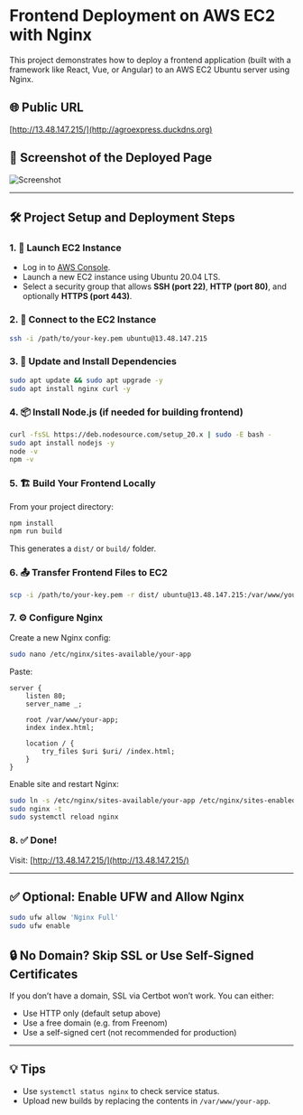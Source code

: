 
# Frontend Deployment on AWS EC2 with Nginx

This project demonstrates how to deploy a frontend application (built with a framework like React, Vue, or Angular) to an AWS EC2 Ubuntu server using Nginx.

## 🌐 Public URL

[http://13.48.147.215/](http://agroexpress.duckdns.org)

## 📸 Screenshot of the Deployed Page

![Screenshot](./public/agroexpress.png)

---

## 🛠️ Project Setup and Deployment Steps

### 1. 🚀 Launch EC2 Instance
- Log in to [AWS Console](https://aws.amazon.com/).
- Launch a new EC2 instance using Ubuntu 20.04 LTS.
- Select a security group that allows **SSH (port 22)**, **HTTP (port 80)**, and optionally **HTTPS (port 443)**.

### 2. 🔑 Connect to the EC2 Instance
```bash
ssh -i /path/to/your-key.pem ubuntu@13.48.147.215
```

### 3. 🧰 Update and Install Dependencies
```bash
sudo apt update && sudo apt upgrade -y
sudo apt install nginx curl -y
```

### 4. 📦 Install Node.js (if needed for building frontend)
```bash
curl -fsSL https://deb.nodesource.com/setup_20.x | sudo -E bash -
sudo apt install nodejs -y
node -v
npm -v
```

### 5. 🏗️ Build Your Frontend Locally
From your project directory:
```bash
npm install
npm run build
```
This generates a `dist/` or `build/` folder.

### 6. 📤 Transfer Frontend Files to EC2
```bash
scp -i /path/to/your-key.pem -r dist/ ubuntu@13.48.147.215:/var/www/your-app
```

### 7. ⚙️ Configure Nginx
Create a new Nginx config:
```bash
sudo nano /etc/nginx/sites-available/your-app
```
Paste:
```nginx
server {
    listen 80;
    server_name _;

    root /var/www/your-app;
    index index.html;

    location / {
        try_files $uri $uri/ /index.html;
    }
}
```
Enable site and restart Nginx:
```bash
sudo ln -s /etc/nginx/sites-available/your-app /etc/nginx/sites-enabled/
sudo nginx -t
sudo systemctl reload nginx
```

### 8. ✅ Done!
Visit: [http://13.48.147.215/](http://13.48.147.215/)

---

## ✅ Optional: Enable UFW and Allow Nginx
```bash
sudo ufw allow 'Nginx Full'
sudo ufw enable
```

## 🔒 No Domain? Skip SSL or Use Self-Signed Certificates

If you don’t have a domain, SSL via Certbot won’t work. You can either:
- Use HTTP only (default setup above)
- Use a free domain (e.g. from Freenom)
- Use a self-signed cert (not recommended for production)

---

## 💡 Tips
- Use `systemctl status nginx` to check service status.
- Upload new builds by replacing the contents in `/var/www/your-app`.
